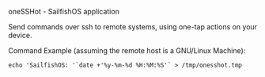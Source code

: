 oneSSHot - SailfishOS application

Send commands over ssh to remote systems, using one-tap actions on your device.

Command Example (assuming the remote host is a GNU/Linux Machine):

```
echo 'SailfishOS: '`date +'%y-%m-%d %H:%M:%S'` > /tmp/onesshot.tmp
```
